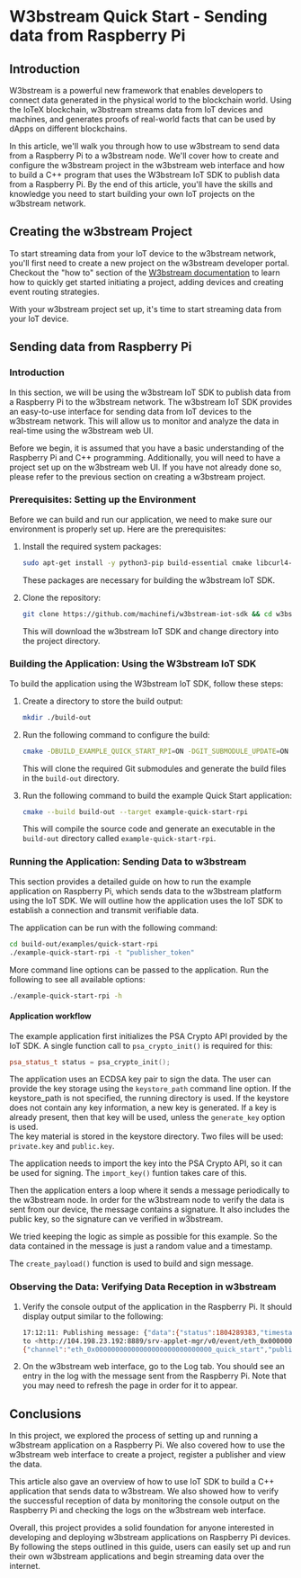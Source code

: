 # W3bstream Quick Start - Sending data from Raspberry Pi

## Introduction

W3bstream is a powerful new framework that enables developers to connect data generated in the physical world to the blockchain world. Using the IoTeX blockchain, w3bstream streams data from IoT devices and machines, and generates proofs of real-world facts that can be used by dApps on different blockchains.  

In this article, we'll walk you through how to use w3bstream to send data from a Raspberry Pi to a w3bstream node. We'll cover how to create and configure the w3bstream project in the w3bstream web interface and how to build a C++ program that uses the W3bstream IoT SDK to publish data from a Raspberry Pi. By the end of this article, you'll have the skills and knowledge you need to start building your own IoT projects on the w3bstream network.

## Creating the w3bstream Project

To start streaming data from your IoT device to the w3bstream network, you'll first need to create a new project on the w3bstream developer portal. Checkout the "how to" section of the [W3bstream documentation](https://docs.w3bstream.com/get-started/w3bstream-studio) to learn how to quickly get started initiating a project, adding devices and creating event routing strategies. 

With your w3bstream project set up, it's time to start streaming data from your IoT device.

## Sending data from Raspberry Pi

### Introduction

In this section, we will be using the w3bstream IoT SDK to publish data from a Raspberry Pi to the w3bstream network. The w3bstream IoT SDK provides an easy-to-use interface for sending data from IoT devices to the w3bstream network. This will allow us to monitor and analyze the data in real-time using the w3bstream web UI.

Before we begin, it is assumed that you have a basic understanding of the Raspberry Pi and C++ programming. Additionally, you will need to have a project set up on the w3bstream web UI. If you have not already done so, please refer to the previous section on creating a w3bstream project.

### Prerequisites: Setting up the Environment

Before we can build and run our application, we need to make sure our environment is properly set up. Here are the prerequisites:

1. Install the required system packages:

    ```bash
    sudo apt-get install -y python3-pip build-essential cmake libcurl4-openssl-dev
    ```

    These packages are necessary for building the w3bstream IoT SDK.

2. Clone the repository:

    ```bash
    git clone https://github.com/machinefi/w3bstream-iot-sdk && cd w3bstream-iot-sdk
    ```

    This will download the w3bstream IoT SDK and change directory into the project directory.

### Building the Application: Using the W3bstream IoT SDK

To build the application using the W3bstream IoT SDK, follow these steps:

1. Create a directory to store the build output:

    ```bash
    mkdir ./build-out
    ```

2. Run the following command to configure the build:

    ```bash
    cmake -DBUILD_EXAMPLE_QUICK_START_RPI=ON -DGIT_SUBMODULE_UPDATE=ON -S ./ -B ./build-out
    ```

    This will clone the required Git submodules and generate the build files in the `build-out` directory.

3. Run the following command to build the example Quick Start application:

    ```bash
    cmake --build build-out --target example-quick-start-rpi
    ```

    This will compile the source code and generate an executable in the `build-out` directory called `example-quick-start-rpi`.

### Running the Application: Sending Data to w3bstream

This section provides a detailed guide on how to run the example application on Raspberry Pi, which sends data to the w3bstream platform using the IoT SDK. We will outline how the application uses the IoT SDK to establish a connection and transmit verifiable data.

The application can be run with the following command:  

```bash
cd build-out/examples/quick-start-rpi
./example-quick-start-rpi -t "publisher_token"
```

More command line options can be passed to the application. Run the following to see all available options: 

```bash
./example-quick-start-rpi -h
```

#### Application workflow

The example application first initializes the PSA Crypto API provided by the IoT SDK. A single function call to  `psa_crypto_init()` is required for this:

```c++
psa_status_t status = psa_crypto_init();
```

The application uses an ECDSA key pair to sign the data. The user can provide the key storage using the `keystore_path` command line option. If the keystore_path is not specified, the running directory is used. If the keystore does not contain any key information, a new key is generated. If a key is already present, then that key will be used, unless the `generate_key` option is used.  
The key material is stored in the keystore directory. Two files will be used: `private.key` and `public.key`.  

The application needs to import the key into the PSA Crypto API, so it can be used for signing. The `import_key()` funtion takes care of this.  

Then the application enters a loop where it sends a message periodically to the w3bstream node. In order for the w3bstream node to verify the data is sent from our device, the message contains a signature. It also includes the public key, so the signature can ve verified in w3bstream.

We tried keeping the logic as simple as possible for this example. So the data contained in the message is just a random value and a timestamp.  

The `create_payload()` function is used to build and sign message.  

### Observing the Data: Verifying Data Reception in w3bstream

1. Verify the console output of the application in the Raspberry Pi. It should display output similar to the following:
    
    ```bash
    17:12:11: Publishing message: {"data":{"status":1804289383,"timestamp":1683907931},"signature": "00000000000000004020000100000040ffffffeaffffffbfffffffeffffffffe7f000031000000000000002c00000000000000ffffffe041300001000000006075ffffff98ffffffff7f0000400000000000000002","public_key":"04b5cdfa25aaa1e724d27ce0d928ca146d18be5f43b28b5ca1642075ae7d0007d7d777f0d1160840044e9021b09c8224ff652d7262dad2a25c39e025ee498b8dee"}
    to <http://104.198.23.192:8889/srv-applet-mgr/v0/event/eth_0x00000000000000000000000000000_quick_start>
    {"channel":"eth_0x00000000000000000000000000000_quick_start","publisherID":"9025854401981442","eventID":"cb2a7a66-bf81-47f3-8cd1-4dabcf33abad_w3b","results":[{"appletName":"9025851227716615","instanceID":"9025851227721735","handler":"start","returnValue":null,"code":1712}]}
    ```
    
2. On the w3bstream web interface, go to the Log tab. You should see an entry in the log with the message sent from the Raspberry Pi. Note that you may need to refresh the page in order for it to appear.

## Conclusions

In this project, we explored the process of setting up and running a w3bstream application on a Raspberry Pi. We also covered how to use the w3bstream web interface to create a project, register a publisher and view the data.

This article also gave an overview of how to use IoT SDK to build a C++ application that sends data to w3bstream. We also showed how to verify the successful reception of data by monitoring the console output on the Raspberry Pi and checking the logs on the w3bstream web interface.

Overall, this project provides a solid foundation for anyone interested in developing and deploying w3bstream applications on Raspberry Pi devices. By following the steps outlined in this guide, users can easily set up and run their own w3bstream applications and begin streaming data over the internet.
